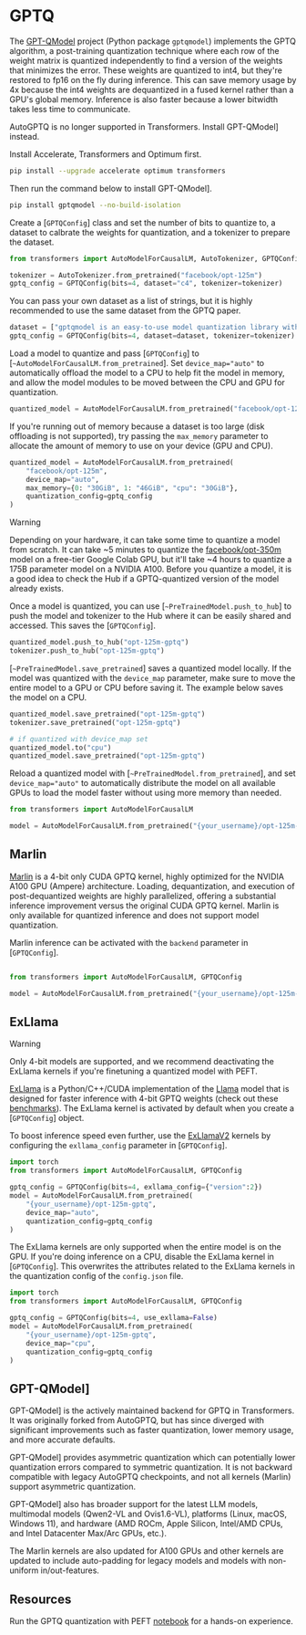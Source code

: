 <!--Copyright 2024 The HuggingFace Team. All rights reserved.

Licensed under the Apache License, Version 2.0 (the "License"); you may not use this file except in compliance with
the License. You may obtain a copy of the License at

http://www.apache.org/licenses/LICENSE-2.0

Unless required by applicable law or agreed to in writing, software distributed under the License is distributed on
an "AS IS" BASIS, WITHOUT WARRANTIES OR CONDITIONS OF ANY KIND, either express or implied. See the License for the
specific language governing permissions and limitations under the License.

⚠️ Note that this file is in Markdown but contain specific syntax for our doc-builder (similar to MDX) that may not be
rendered properly in your Markdown viewer.

-->

# GPTQ

The [GPT-QModel](https://github.com/ModelCloud/GPTQModel) project (Python package `gptqmodel`) implements the GPTQ algorithm, a post-training quantization technique where each row of the weight matrix is quantized independently to find a version of the weights that minimizes the error. These weights are quantized to int4, but they're restored to fp16 on the fly during inference. This can save memory usage by 4x because the int4 weights are dequantized in a fused kernel rather than a GPU's global memory. Inference is also faster because a lower bitwidth takes less time to communicate.

AutoGPTQ is no longer supported in Transformers. Install GPT-QModel] instead.

Install Accelerate, Transformers and Optimum first.

```bash
pip install --upgrade accelerate optimum transformers
```

Then run the command below to install GPT-QModel].

```bash
pip install gptqmodel --no-build-isolation
```

Create a [`GPTQConfig`] class and set the number of bits to quantize to, a dataset to calbrate the weights for quantization, and a tokenizer to prepare the dataset.

```py
from transformers import AutoModelForCausalLM, AutoTokenizer, GPTQConfig

tokenizer = AutoTokenizer.from_pretrained("facebook/opt-125m")
gptq_config = GPTQConfig(bits=4, dataset="c4", tokenizer=tokenizer)
```

You can pass your own dataset as a list of strings, but it is highly recommended to use the same dataset from the GPTQ paper.

```py
dataset = ["gptqmodel is an easy-to-use model quantization library with user-friendly apis, based on the GPTQ algorithm."]
gptq_config = GPTQConfig(bits=4, dataset=dataset, tokenizer=tokenizer)
```

Load a model to quantize and pass [`GPTQConfig`] to [`~AutoModelForCausalLM.from_pretrained`]. Set `device_map="auto"` to automatically offload the model to a CPU to help fit the model in memory, and allow the model modules to be moved between the CPU and GPU for quantization.

```py
quantized_model = AutoModelForCausalLM.from_pretrained("facebook/opt-125m", device_map="auto", quantization_config=gptq_config)
```

If you're running out of memory because a dataset is too large (disk offloading is not supported), try passing the `max_memory` parameter to allocate the amount of memory to use on your device (GPU and CPU).

```py
quantized_model = AutoModelForCausalLM.from_pretrained(
    "facebook/opt-125m",
    device_map="auto",
    max_memory={0: "30GiB", 1: "46GiB", "cpu": "30GiB"},
    quantization_config=gptq_config
)
```

> [!WARNING]
> Depending on your hardware, it can take some time to quantize a model from scratch. It can take ~5 minutes to quantize the [facebook/opt-350m](https://huggingface.co/facebook/opt-350m) model on a free-tier Google Colab GPU, but it'll take ~4 hours to quantize a 175B parameter model on a NVIDIA A100. Before you quantize a model, it is a good idea to check the Hub if a GPTQ-quantized version of the model already exists.

Once a model is quantized, you can use [`~PreTrainedModel.push_to_hub`] to push the model and tokenizer to the Hub where it can be easily shared and accessed. This saves the [`GPTQConfig`].

```py
quantized_model.push_to_hub("opt-125m-gptq")
tokenizer.push_to_hub("opt-125m-gptq")
```

[`~PreTrainedModel.save_pretrained`] saves a quantized model locally. If the model was quantized with the `device_map` parameter, make sure to move the entire model to a GPU or CPU before saving it. The example below saves the model on a CPU.

```py
quantized_model.save_pretrained("opt-125m-gptq")
tokenizer.save_pretrained("opt-125m-gptq")

# if quantized with device_map set
quantized_model.to("cpu")
quantized_model.save_pretrained("opt-125m-gptq")
```

Reload a quantized model with [`~PreTrainedModel.from_pretrained`], and set `device_map="auto"` to automatically distribute the model on all available GPUs to load the model faster without using more memory than needed.

```py
from transformers import AutoModelForCausalLM

model = AutoModelForCausalLM.from_pretrained("{your_username}/opt-125m-gptq", device_map="auto")
```

## Marlin

[Marlin](https://github.com/IST-DASLab/marlin) is a 4-bit only CUDA GPTQ kernel, highly optimized for the NVIDIA A100 GPU (Ampere) architecture. Loading, dequantization, and execution of post-dequantized weights are highly parallelized, offering a substantial inference improvement versus the original CUDA GPTQ kernel. Marlin is only available for quantized inference and does not support model quantization.

Marlin inference can be activated with the `backend` parameter in [`GPTQConfig`].

```py

from transformers import AutoModelForCausalLM, GPTQConfig

model = AutoModelForCausalLM.from_pretrained("{your_username}/opt-125m-gptq", device_map="auto", quantization_config=GPTQConfig(bits=4, backend="marlin"))
```

## ExLlama

> [!WARNING]
> Only 4-bit models are supported, and we recommend deactivating the ExLlama kernels if you're finetuning a quantized model with PEFT.

[ExLlama](https://github.com/turboderp/exllama) is a Python/C++/CUDA implementation of the [Llama](model_doc/llama) model that is designed for faster inference with 4-bit GPTQ weights (check out these [benchmarks](https://github.com/huggingface/optimum/tree/main/tests/benchmark#gptq-benchmark)). The ExLlama kernel is activated by default when you create a [`GPTQConfig`] object.

To boost inference speed even further, use the [ExLlamaV2](https://github.com/turboderp/exllamav2) kernels by configuring the `exllama_config` parameter in [`GPTQConfig`].

```py
import torch
from transformers import AutoModelForCausalLM, GPTQConfig

gptq_config = GPTQConfig(bits=4, exllama_config={"version":2})
model = AutoModelForCausalLM.from_pretrained(
    "{your_username}/opt-125m-gptq",
    device_map="auto",
    quantization_config=gptq_config
)
```

The ExLlama kernels are only supported when the entire model is on the GPU. If you're doing inference on a CPU, disable the ExLlama kernel in [`GPTQConfig`]. This overwrites the attributes related to the ExLlama kernels in the quantization config of the `config.json` file.

```py
import torch
from transformers import AutoModelForCausalLM, GPTQConfig

gptq_config = GPTQConfig(bits=4, use_exllama=False)
model = AutoModelForCausalLM.from_pretrained(
    "{your_username}/opt-125m-gptq",
    device_map="cpu",
    quantization_config=gptq_config
)
```

## GPT-QModel]

GPT-QModel] is the actively maintained backend for GPTQ in Transformers. It was originally forked from AutoGPTQ, but has since diverged with significant improvements such as faster quantization, lower memory usage, and more accurate defaults.

GPT-QModel] provides asymmetric quantization which can potentially lower quantization errors compared to symmetric quantization. It is not backward compatible with legacy AutoGPTQ checkpoints, and not all kernels (Marlin) support asymmetric quantization.

GPT-QModel] also has broader support for the latest LLM models, multimodal models (Qwen2-VL and Ovis1.6-VL), platforms (Linux, macOS, Windows 11), and hardware (AMD ROCm, Apple Silicon, Intel/AMD CPUs, and Intel Datacenter Max/Arc GPUs, etc.).

The Marlin kernels are also updated for A100 GPUs and other kernels are updated to include auto-padding for legacy models and models with non-uniform in/out-features.

## Resources

Run the GPTQ quantization with PEFT [notebook](https://colab.research.google.com/drive/1_TIrmuKOFhuRRiTWN94iLKUFu6ZX4ceb?usp=sharing) for a hands-on experience.
